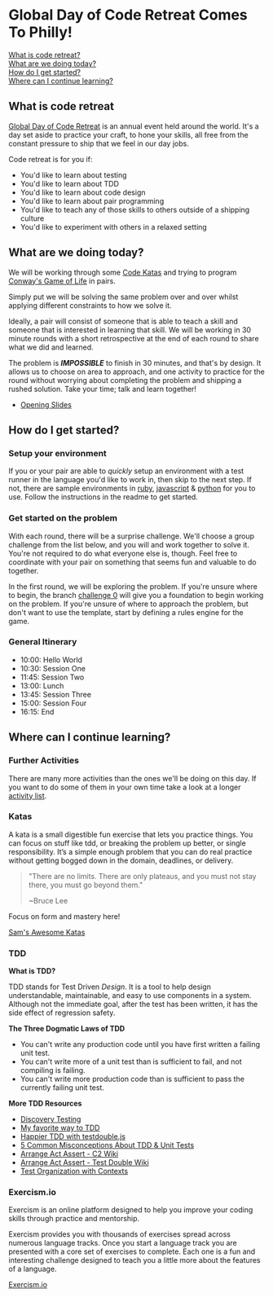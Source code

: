 # Global Day of Code Retreat Comes To Philly!

[What is code retreat?](#what-is-code-retreat)  
[What are we doing today?](#what-are-we-doing-today)  
[How do I get started?](#how-do-i-get-started)  
[Where can I continue learning?](#where-can-i-continue-learning)

## What is code retreat

[Global Day of Code Retreat](https://www.coderetreat.org/) is an annual event held around the world. It's a day set aside to practice your craft, to hone your skills, all free from the constant pressure to ship that we feel in our day jobs.

Code retreat is for you if:
- You'd like to learn about testing
- You'd like to learn about TDD
- You'd like to learn about code design
- You'd like to learn about pair programming
- You'd like to teach any of those skills to others outside of a shipping culture
- You'd like to experiment with others in a relaxed setting

## What are we doing today?

We will be working through some [Code Katas](#katas) and trying to program [Conway's Game of Life](https://en.wikipedia.org/wiki/Conway%27s_Game_of_Life) in pairs.

Simply put we will be solving the same problem over and over whilst applying different constraints
to how we solve it.

Ideally, a pair will consist of someone that is able to teach a skill and someone that is interested in learning that skill. We will be working in 30 minute rounds with a short retrospective at the end of each round to share what we did and learned.

The problem is __*IMPOSSIBLE*__ to finish in 30 minutes, and that's by design. It allows us to choose on area to approach, and one activity to practice for the round without worrying about completing the problem and shipping a rushed solution. Take your time; talk and learn together!

* [Opening Slides]()

## How do I get started?

### Setup your environment

If you or your pair are able to _quickly_ setup an environment with a test runner in the language you'd like to work in, then skip to the next step.
If not, there are sample environments in [ruby](), [javascript]() & [python](/python/) for you to use. Follow the instructions in the readme to get started.

### Get started on the problem

With each round, there will be a surprise challenge. We'll choose a group challenge from the list below, and you will and work together to solve it. You're not required to do what everyone else is, though. Feel free to coordinate with your pair on something that seems fun and valuable to do together.

In the first round, we will be exploring the problem. If you're unsure where to begin, the branch [challenge 0]() will give you a foundation to begin working on the problem. If you're unsure of where to approach the problem, but don't want to use the template, start by defining a rules engine for the game.

### General Itinerary

* 10:00: Hello World
* 10:30: Session One
* 11:45: Session Two
* 13:00: Lunch
* 13:45: Session Three
* 15:00: Session Four
* 16:15: End


## Where can I continue learning?

### Further Activities

There are many more activities than the ones we'll be doing on this day. If you want to do some of them in your own time
take a look at a longer [activity list](./activity_list.md).

### Katas

A kata is a small digestible fun exercise that lets you practice things. You can focus on stuff like tdd, or breaking the problem up better, or single responsibility. It’s a simple enough problem that you can do real practice without getting bogged down in the domain, deadlines, or delivery.

> "There are no limits. There are only plateaus, and you must not stay there, you must go beyond them."
>
> ~Bruce Lee

Focus on form and mastery here!

[Sam's Awesome Katas](https://github.com/samjonester/awesome-katas)

### TDD

**What is TDD?**

TDD stands for Test Driven *Design*. It is a tool to help design understandable, maintainable, and easy to use components in a system. Although not the immediate goal, after the test has been written, it has the side effect of regression safety.

**The Three Dogmatic Laws of TDD**

- You can't write any production code until you have first written a failing unit test.
- You can't write more of a unit test than is sufficient to fail, and not compiling is failing.
- You can't write more production code than is sufficient to pass the currently failing unit test.

**More TDD Resources**
- [Discovery Testing](https://github.com/testdouble/contributing-tests/wiki/Discovery-Testing)
- [My favorite way to TDD](http://blog.testdouble.com/posts/2015-09-10-how-i-use-test-doubles.html)
- [Happier TDD with testdouble.js](http://blog.testdouble.com/posts/2016-06-05-happier-tdd-with-testdouble-js.html)
- [5 Common Misconceptions About TDD & Unit Tests](https://medium.com/javascript-scene/5-common-misconceptions-about-tdd-unit-tests-863d5beb3ce9#.i5t7oo4l6)
- [Arrange Act Assert - C2 Wiki](http://c2.com/cgi/wiki?ArrangeActAssert)
- [Arrange Act Assert - Test Double Wiki](https://github.com/testdouble/contributing-tests/wiki/Arrange-Act-Assert)
- [Test Organization with Contexts](http://blog.testdouble.com/posts/2017-02-17-test-organization-with-contexts.html)

### Exercism.io

Exercism is an online platform designed to help you improve your coding skills through practice and mentorship.

Exercism provides you with thousands of exercises spread across numerous language tracks. Once you start a language track you are presented with a core set of exercises to complete. Each one is a fun and interesting challenge designed to teach you a little more about the features of a language.

[Exercism.io](https://exercism.io/)
